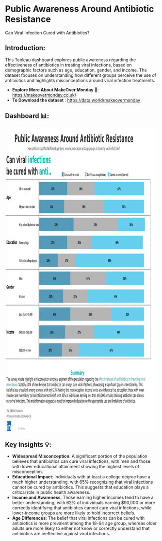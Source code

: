# Public Awareness Around Antibiotic Resistance
 Can Viral Infection Cured with Antibiotics?

## Introduction: 
This Tableau dashboard explores public awareness regarding the effectiveness of antibiotics in treating viral infections, based on demographic factors such as age, education, gender, and income. The dataset focuses on understanding how different groups perceive the use of antibiotics and highlights misconceptions around viral infection treatments.

- **Explore More About MakeOver Monday** 🔗: https://makeovermonday.co.uk/
- **To Download the dataset** : https://data.world/makeovermonday

## Dashboard 📊: 
<div align="center">
    <img src="https://github.com/mohd-muddassir99/MakeoverMonday-TableauProjects/blob/main/Public%20Awareness%20Around%20Antibiotic%20Resistance%20-%20%23MOM%20W14%202024/Can%20Viral%20Infection%20Cured%20with%20Antibiotics.png" width="1000px" height="1000px">
</div> 

## Key Insights 💡:
- **Widespread Misconception**: A significant portion of the population believes that antibiotics can cure viral infections, with men and those with lower educational attainment showing the highest levels of misconception.
- **Educational Impact**: Individuals with at least a college degree have a much higher understanding, with 65% recognizing that viral infections cannot be cured by antibiotics. This suggests that education plays a critical role in public health awareness.
- **Income and Awareness**: Those earning higher incomes tend to have a better understanding, with 62% of individuals earning $90,000 or more correctly identifying that antibiotics cannot cure viral infections, while lower-income groups are more likely to hold incorrect beliefs.
- **Age Differences**: The belief that viral infections can be cured with antibiotics is more prevalent among the 18-64 age group, whereas older adults are more likely to either not know or correctly understand that antibiotics are ineffective against viral infections.
